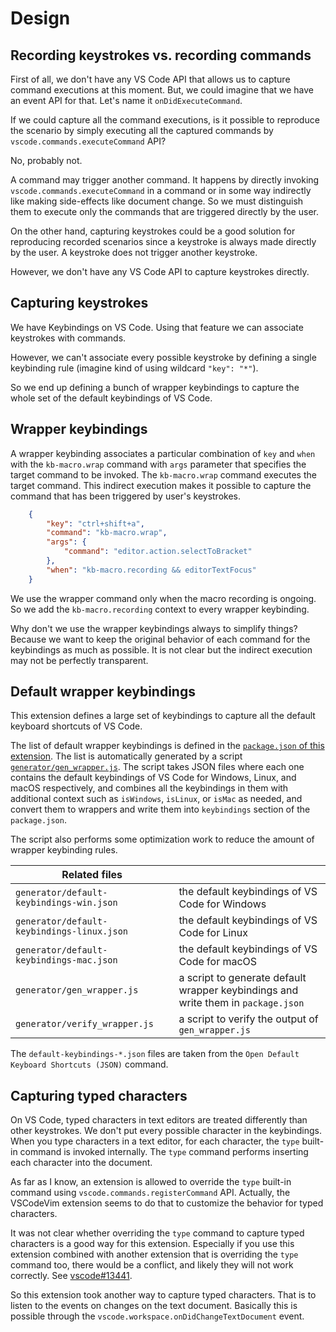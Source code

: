 # Design

## Recording keystrokes vs. recording commands

First of all, we don't have any VS Code API that allows us to capture command executions at this moment. But, we could imagine that we have an event API for that. Let's name it `onDidExecuteCommand`.

If we could capture all the command executions, is it possible to reproduce the scenario by simply executing all the captured commands by `vscode.commands.executeCommand` API?

No, probably not.

A command may trigger another command. It happens by directly invoking `vscode.commands.executeCommand` in a command or in some way indirectly like making side-effects like document change. So we must distinguish them to execute only the commands that are triggered directly by the user.

On the other hand, capturing keystrokes could be a good solution for reproducing recorded scenarios since a keystroke is always made directly by the user. A keystroke does not trigger another keystroke.

However, we don't have any VS Code API to capture keystrokes directly.

## Capturing keystrokes

We have Keybindings on VS Code. Using that feature we can associate keystrokes with commands.

However, we can't associate every possible keystroke by defining a single keybinding rule (imagine kind of using wildcard `"key": "*"`).

So we end up defining a bunch of wrapper keybindings to capture the whole set of the default keybindings of VS Code.

## Wrapper keybindings

A wrapper keybinding associates a particular combination of `key` and `when` with the `kb-macro.wrap` command with `args` parameter that specifies the target command to be invoked. The `kb-macro.wrap` command executes the target command. This indirect execution makes it possible to capture the command that has been triggered by user's keystrokes.

```json
    {
        "key": "ctrl+shift+a",
        "command": "kb-macro.wrap",
        "args": {
            "command": "editor.action.selectToBracket"
        },
        "when": "kb-macro.recording && editorTextFocus"
    }
```

We use the wrapper command only when the macro recording is ongoing. So we add the `kb-macro.recording` context to every wrapper keybinding.

Why don't we use the wrapper keybindings always to simplify things? Because we want to keep the original behavior of each command for the keybindings as much as possible. It is not clear but the indirect execution may not be perfectly transparent.

## Default wrapper keybindings

This extension defines a large set of keybindings to capture all the default keyboard shortcuts of VS Code.

The list of default wrapper keybindings is defined in the [`package.json` of this extension](package.json). The list is automatically generated by a script [`generator/gen_wrapper.js`](generator/gen_wrapper.js). The script takes JSON files where each one contains the default keybindings of VS Code for Windows, Linux, and macOS respectively, and combines all the keybindings in them with additional context such as `isWindows`, `isLinux`, or `isMac` as needed, and convert them to wrappers and write them into `keybindings` section of the `package.json`.

The script also performs some optimization work to reduce the amount of wrapper keybinding rules.

| Related files |     |
| ------------- | --- |
| `generator/default-keybindings-win.json` | the default keybindings of VS Code for Windows |
| `generator/default-keybindings-linux.json` | the default keybindings of VS Code for Linux |
| `generator/default-keybindings-mac.json` | the default keybindings of VS Code for macOS |
| `generator/gen_wrapper.js` | a script to generate default wrapper keybindings and write them in `package.json` |
| `generator/verify_wrapper.js` | a script to verify the output of `gen_wrapper.js` |

The `default-keybindings-*.json` files are taken from the `Open Default Keyboard Shortcuts (JSON)` command.

## Capturing typed characters

On VS Code, typed characters in text editors are treated differently than other keystrokes. We don't put every possible character in the keybindings. When you type characters in a text editor, for each character, the `type` built-in command is invoked internally. The `type` command performs inserting each character into the document.

As far as I know, an extension is allowed to override the `type` built-in command using `vscode.commands.registerCommand` API. Actually, the VSCodeVim extension seems to do that to customize the behavior for typed characters.

It was not clear whether overriding the `type` command to capture typed characters is a good way for this extension. Especially if you use this extension combined with another extension that is overriding the `type` command too, there would be a conflict, and likely they will not work correctly. See [vscode#13441](https://github.com/Microsoft/vscode/issues/13441).

So this extension took another way to capture typed characters. That is to listen to the events on changes on the text document. Basically this is possible through the `vscode.workspace.onDidChangeTextDocument` event.

